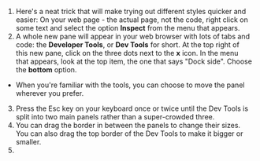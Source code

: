 1. Here's a neat trick that will make trying out different styles quicker and easier: On your web page - the actual page, not the code, right click on some text and select the option **Inspect** from the menu that appears.
2. A whole new pane will appear in your web browser with lots of tabs and code: the **Developer Tools**, or **Dev Tools** for short. At the top right of this new pane, click on the three dots next to the **x** icon. In the menu that appears, look at the top item, the one that says "Dock side". Choose the **bottom** option.
 * When you're familiar with the tools, you can choose to move the panel wherever you prefer.
3. Press the Esc key on your keyboard once or twice until the Dev Tools is split into two main panels rather than a super-crowded three. 
4. You can drag the border in between the panels to change their sizes. You can also drag the top border of the Dev Tools to make it bigger or smaller.
5. 

